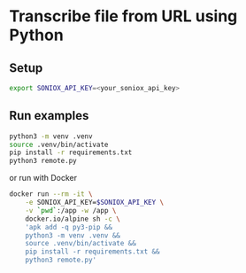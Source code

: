 # Transcribe file from URL using Python

## Setup

```sh
export SONIOX_API_KEY=<your_soniox_api_key>
```

## Run examples

```sh
python3 -m venv .venv
source .venv/bin/activate
pip install -r requirements.txt
python3 remote.py
```

or run with Docker

```sh
docker run --rm -it \
    -e SONIOX_API_KEY=$SONIOX_API_KEY \
    -v `pwd`:/app -w /app \
    docker.io/alpine sh -c \
    'apk add -q py3-pip &&
    python3 -m venv .venv &&
    source .venv/bin/activate &&
    pip install -r requirements.txt &&
    python3 remote.py'
```
